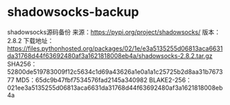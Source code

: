 # shadowsocks-backup
shadowsocks源码备份
来源：https://pypi.org/project/shadowsocks/
版本：2.8.2
下载地址：https://files.pythonhosted.org/packages/02/1e/e3a5135255d06813aca6631da31768d44f63692480af3a1621818008eb4a/shadowsocks-2.8.2.tar.gz
SHA256：52800de519783009f12c5634c1d69a43626a1e0a1a1c25725b2d8aa31b767377
MD5：65dc9b47fbf7534576fad2145a340982
BLAKE2-256：021ee3a5135255d06813aca6631da31768d44f63692480af3a1621818008eb4a
